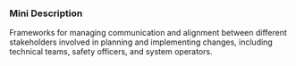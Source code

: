 ### Mini Description

Frameworks for managing communication and alignment between different stakeholders involved in planning and implementing changes, including technical teams, safety officers, and system operators.
